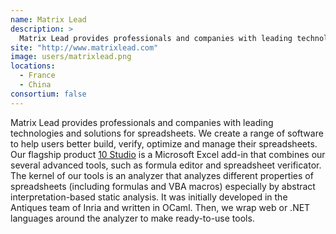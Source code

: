 ```yaml
---
name: Matrix Lead
description: > 
  Matrix Lead provides professionals and companies with leading technologies and solutions for spreadsheets. 
site: "http://www.matrixlead.com"
image: users/matrixlead.png
locations: 
  - France
  - China
consortium: false
---
```


Matrix Lead provides professionals and companies with leading technologies and solutions for spreadsheets. We create a range of software to help users better build, verify, optimize and manage their spreadsheets. Our flagship product [10 Studio](https://www.10studio.tech) is a Microsoft Excel add-in that combines our several advanced tools, such as formula editor and spreadsheet verificator. The kernel of our tools is an analyzer that analyzes different properties of spreadsheets (including formulas and VBA macros) especially by abstract interpretation-based static analysis. It was initially developed in the Antiques team of Inria and written in OCaml. Then, we wrap web or .NET languages around the analyzer to make ready-to-use tools.
